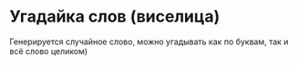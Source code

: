 # Угадайка слов (виселица)
Генерируется случайное слово, можно угадывать как по буквам, так и всё слово целиком)